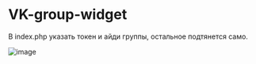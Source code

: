 # VK-group-widget

В index.php указать токен и айди группы, остальное подтянется само.

![image](https://user-images.githubusercontent.com/55553104/114932547-4bb23d80-9e40-11eb-98b4-c47c31e8a349.png)
